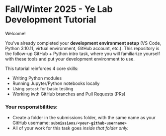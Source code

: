 # Fall/Winter 2025 - Ye Lab Development Tutorial

Welcome!

You’ve already completed your **development environment setup** (VS Code, Python 3.10.11, virtual environment, GitHub account, etc.). This repository is the follow-up GitHub + Python intro task, where you will familiarize yourself with these tools and put your development environment to use.

This tutorial reinforces 4 core skills:
 - Writing Python modules
 - Running Jupyter/Python notebooks locally
 - Using `pytest` for basic testing
 - Working iwth GitHub branches and Pull Requests (PRs)

 
 ### Your responsibilities:
 - Create a folder in the submissions folder, with the same name as your GitHub username: **`submissions/<your-github-username>`**
 - All of your work for this task goes *inside that folder only.*
 
